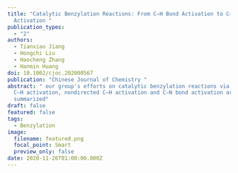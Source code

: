 ```yaml
---
title: "Catalytic Benzylation Reactions: From C—H Bond Activation to C—N Bond
  Activation "
publication_types:
  - "2"
authors:
  - Tianxiao Jiang
  - Hongchi Liu
  - Haocheng Zhang
  - Hanmin Huang
doi: 10.1002/cjoc.202000567
publication: "Chinese Journal of Chemistry "
abstract: " our group's efforts on catalytic benzylation reactions via directed
  C—H activation, nondirected C—H activation and C—N bond activation are
  summarized"
draft: false
featured: false
tags:
  - Benzylation
image:
  filename: featured.png
  focal_point: Smart
  preview_only: false
date: 2020-11-26T01:00:00.000Z
---
```

